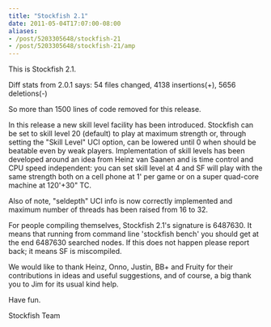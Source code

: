 ```yaml
---
title: "Stockfish 2.1"
date: 2011-05-04T17:07:00-08:00
aliases:
- /post/5203305648/stockfish-21
- /post/5203305648/stockfish-21/amp
---
```


This is Stockfish 2.1.

Diff stats from 2.0.1 says: 54 files changed, 4138 insertions(+), 5656
deletions(-)

So more than 1500 lines of code removed for this release.

In this release a new skill level facility has been introduced.
Stockfish can be set to skill level 20 (default) to play at maximum
strength or, through setting the "Skill Level" UCI option, can be
lowered until 0 when should be beatable even by weak players.
Implementation of skill levels has been developed around an idea from
Heinz van Saanen and is time control and CPU speed independent: you can
set skill level at 4 and SF will play with the same strength both on a
cell phone at 1' per game or on a super quad-core machine at 120'+30"
TC.

Also of note, "seldepth" UCI info is now correctly implemented and
maximum number of threads has been raised from 16 to 32.

For people compiling themselves, Stockfish 2.1's signature is 6487630.
It means that running from command line 'stockfish bench' you should get
at the end 6487630 searched nodes. If this does not happen please report
back; it means SF is miscompiled.

We would like to thank Heinz, Onno, Justin, BB+ and Fruity for their
contributions in ideas and useful suggestions, and of course, a big
thank you to Jim for its usual kind help.

Have fun.

Stockfish Team
